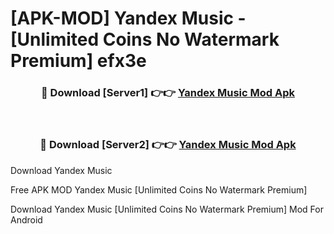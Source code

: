 # [APK-MOD] Yandex Music - [Unlimited Coins No Watermark Premium] efx3e



<div align="center">
<h3>🔴 Download [Server1] 👉👉 <a href="https://momento.my/?title=Yandex_Music">Yandex Music Mod Apk</a></h3><br>

<h3>🔴 Download [Server2] 👉👉 <a href="https://momento.my/?title=Yandex_Music">Yandex Music Mod Apk</a></h3>
</div>



Download Yandex Music 

Free APK MOD Yandex Music [Unlimited Coins No Watermark Premium]

Download Yandex Music [Unlimited Coins No Watermark Premium] Mod For Android
